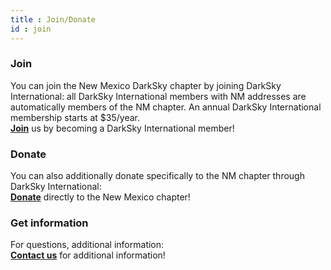 ```yaml
---
title : Join/Donate
id : join
---
```



### Join

You can join the New Mexico DarkSky chapter by joining DarkSky International: all DarkSky International members with NM addresses are automatically 
members of the NM chapter. An annual DarkSky International membership starts at $35/year.
<br>[<B>Join</B>](https://darksky.org/ways-to-give/) us by becoming a DarkSky International member!

### Donate

You can also additionally donate specifically to the NM chapter through DarkSky International:
<br>[<B>Donate</b>](https://act.darksky.org/newmexicodarksky) directly to the New Mexico chapter!

### Get information

For questions, additional information:
<br>[<b>Contact us</b>](mailto:newmexico@darksky.org) for additional information!

